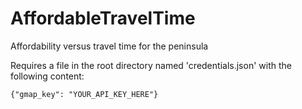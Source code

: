 # AffordableTravelTime
Affordability versus travel time for the peninsula

Requires a file in the root directory named 'credentials.json' with the following content:

`{"gmap_key": "YOUR_API_KEY_HERE"}`

